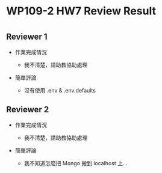 
WP109-2 HW7 Review Result
=========================

# 

## Reviewer 1
- 作業完成情況
	- 我不清楚，請助教協助處理

- 簡單評論
	- 沒有使用 .env & .env.defaults


## Reviewer 2
- 作業完成情況
	- 我不清楚，請助教協助處理

- 簡單評論
	- 我不知道怎麼把 Mongo 搬到 localhost 上...


